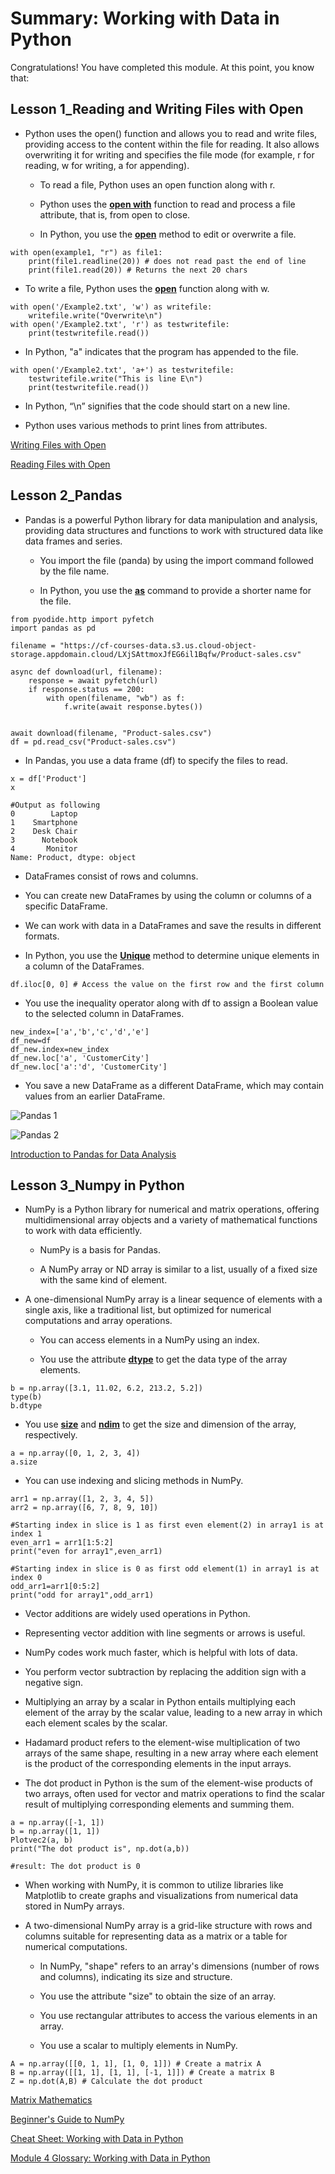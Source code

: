 # Summary: Working with Data in Python

Congratulations! You have completed this module. At this point, you know that: 

## Lesson 1_Reading and Writing Files with Open

- Python uses the open() function and allows you to read and write files, providing access to the content within the file for reading. It also allows overwriting it for writing and specifies the file mode (for example, r for reading, w for writing, a for appending).

  - To read a file, Python uses an open function along with r.

  - Python uses the <ins>**open with**</ins> function to read and process a file attribute, that is, from open to close.

  - In Python, you use the <ins>**open**</ins> method to edit or overwrite a file.

```
with open(example1, "r") as file1:
    print(file1.readline(20)) # does not read past the end of line
    print(file1.read(20)) # Returns the next 20 chars
```


  - To write a file, Python uses the <ins>**open**</ins> function along with w.
```
with open('/Example2.txt', 'w') as writefile:
    writefile.write("Overwrite\n")
with open('/Example2.txt', 'r') as testwritefile:
    print(testwritefile.read())
 ```
   
  - In Python, "a" indicates that the program has appended to the file.
```
with open('/Example2.txt', 'a+') as testwritefile:
    testwritefile.write("This is line E\n")
    print(testwritefile.read())
```
    
  - In Python, “\n” signifies that the code should start on a new line. 

  - Python uses various methods to print lines from attributes.


[Writing Files with Open](https://cf-courses-data.s3.us.cloud-object-storage.appdomain.cloud/IBMDeveloperSkillsNetwork-PY0101EN-SkillsNetwork/labs/lab/module_4/write_file_with_open_reading.md.html?origin=www.coursera.org)

[Reading Files with Open](https://author-ide.skills.network/render?token=eyJhbGciOiJIUzI1NiIsInR5cCI6IkpXVCJ9.eyJtZF9pbnN0cnVjdGlvbnNfdXJsIjoiaHR0cHM6Ly9jZi1jb3Vyc2VzLWRhdGEuczMudXMuY2xvdWQtb2JqZWN0LXN0b3JhZ2UuYXBwZG9tYWluLmNsb3VkL0lCTURldmVsb3BlclNraWxsc05ldHdvcmstUFkwMTAxRU4tU2tpbGxzTmV0d29yay9sYWJzL2xhYi9Nb2R1bGVfNC9SZWFkX2ZpbGVfd2l0aF9vcGVuX1JlYWRpbmcubWQ_dD0xNzQ2MTE4Nzg2IiwidG9vbF90eXBlIjoiaW5zdHJ1Y3Rpb25hbC1sYWIiLCJhdGxhc19maWxlX2lkIjoxMDg0MywiYWRtaW4iOmZhbHNlLCJpYXQiOjE3NTc0NDgzMTJ9.EhWDzZdB9DyQd9kL9wvEmtdKiue_XaX3sPxyFJgpF6g)


## Lesson 2_Pandas

- Pandas is a powerful Python library for data manipulation and analysis, providing data structures and functions to work with structured data like data frames and series.

  - You import the file (panda) by using the import command followed by the file name. 

  - In Python, you use the <ins>**as**</ins> command to provide a shorter name for the file.
```
from pyodide.http import pyfetch
import pandas as pd

filename = "https://cf-courses-data.s3.us.cloud-object-storage.appdomain.cloud/LXjSAttmoxJfEG6il1Bqfw/Product-sales.csv"

async def download(url, filename):
    response = await pyfetch(url)
    if response.status == 200:
        with open(filename, "wb") as f:
            f.write(await response.bytes())


await download(filename, "Product-sales.csv")
df = pd.read_csv("Product-sales.csv")
```
  - In Pandas, you use a data frame (df) to specify the files to read.

```
x = df['Product']
x

#Output as following
0        Laptop
1    Smartphone
2    Desk Chair
3      Notebook
4       Monitor
Name: Product, dtype: object

```

  - DataFrames consist of rows and columns.  

  - You can create new DataFrames by using the column or columns of a specific DataFrame.  

  - We can work with data in a DataFrames and save the results in different formats.

  - In Python, you use the <ins>**Unique**</ins> method to determine unique elements in a column of the DataFrames.

```
df.iloc[0, 0] # Access the value on the first row and the first column
```

  - You use the inequality operator along with df to assign a Boolean value to the selected column in DataFrames.

```
new_index=['a','b','c','d','e']
df_new=df
df_new.index=new_index
df_new.loc['a', 'CustomerCity']
df_new.loc['a':'d', 'CustomerCity']
```

  - You save a new DataFrame as a different DataFrame, which may contain values from an earlier DataFrame.

![Pandas 1](https://github.com/tuethu/IBM-Data-Science-Course/blob/main/Course%204_Python%20for%20Data%20Science%20and%20AI/Module%204_Working%20with%20Data%20in%20Python/Lesson%202_Pandas/Pandas_1.png)

![Pandas 2](https://github.com/tuethu/IBM-Data-Science-Course/blob/main/Course%204_Python%20for%20Data%20Science%20and%20AI/Module%204_Working%20with%20Data%20in%20Python/Lesson%202_Pandas/Pandas_2.png)


[Introduction to Pandas for Data Analysis](https://author-ide.skills.network/render?token=eyJhbGciOiJIUzI1NiIsInR5cCI6IkpXVCJ9.eyJtZF9pbnN0cnVjdGlvbnNfdXJsIjoiaHR0cHM6Ly9jZi1jb3Vyc2VzLWRhdGEuczMudXMuY2xvdWQtb2JqZWN0LXN0b3JhZ2UuYXBwZG9tYWluLmNsb3VkL0lCTURldmVsb3BlclNraWxsc05ldHdvcmstUFkwMTAxRU4tU2tpbGxzTmV0d29yay9sYWJzL01vZHVsZV80L1JlYWRpbmdfUGFuZGFzLm1kP3Q9MTc0NjExODgyMyIsInRvb2xfdHlwZSI6Imluc3RydWN0aW9uYWwtbGFiIiwiYXRsYXNfZmlsZV9pZCI6MTA4NDcsImFkbWluIjpmYWxzZSwiaWF0IjoxNzU3NDQ4MzEzfQ.3xOgm-bcbdeo5GcftsmI8TJRGKmes6ei5DxolbTUYc0)


## Lesson 3_Numpy in Python

- NumPy is a Python library for numerical and matrix operations, offering multidimensional array objects and a variety of mathematical functions to work with data efficiently.

  - NumPy is a basis for Pandas.

  - A NumPy array or ND array is similar to a list, usually of a fixed size with the same kind of element.


- A one-dimensional NumPy array is a linear sequence of elements with a single axis, like a traditional list, but optimized for numerical computations and array operations.

  - You can access elements in a NumPy using an index. 

  - You use the attribute <ins>**dtype**</ins> to get the data type of the array elements. 

```
b = np.array([3.1, 11.02, 6.2, 213.2, 5.2])
type(b)
b.dtype
```

  - You use <ins>**size**</ins> and <ins>**ndim**</ins> to get the size and dimension of the array, respectively.
    
```
a = np.array([0, 1, 2, 3, 4])
a.size
```

  - You can use indexing and slicing methods in NumPy.
```
arr1 = np.array([1, 2, 3, 4, 5])
arr2 = np.array([6, 7, 8, 9, 10])

#Starting index in slice is 1 as first even element(2) in array1 is at index 1
even_arr1 = arr1[1:5:2]
print("even for array1",even_arr1)
    
#Starting index in slice is 0 as first odd element(1) in array1 is at index 0
odd_arr1=arr1[0:5:2]
print("odd for array1",odd_arr1)
```

  - Vector additions are widely used operations in Python. 

  - Representing vector addition with line segments or arrows is useful.

  - NumPy codes work much faster, which is helpful with lots of data.

  - You perform vector subtraction by replacing the addition sign with a negative sign. 

  - Multiplying an array by a scalar in Python entails multiplying each element of the array by the scalar value, leading to a new array in which each element scales by the scalar.

  - Hadamard product refers to the element-wise multiplication of two arrays of the same shape, resulting in a new array where each element is the product of the corresponding elements in the input arrays.

  - The dot product in Python is the sum of the element-wise products of two arrays, often used for vector and matrix operations to find the scalar result of multiplying corresponding elements and summing them.

```
a = np.array([-1, 1])
b = np.array([1, 1])
Plotvec2(a, b)
print("The dot product is", np.dot(a,b))

#result: The dot product is 0
```

  - When working with NumPy, it is common to utilize libraries like Matplotlib to create graphs and visualizations from numerical data stored in NumPy arrays.


- A two-dimensional NumPy array is a grid-like structure with rows and columns suitable for representing data as a matrix or a table for numerical computations.

  - In NumPy, "shape" refers to an array's dimensions (number of rows and columns), indicating its size and structure.

  - You use the attribute "size" to obtain the size of an array. 

  - You use rectangular attributes to access the various elements in an array.

  - You use a scalar to multiply elements in NumPy.
 
```
A = np.array([[0, 1, 1], [1, 0, 1]]) # Create a matrix A
B = np.array([[1, 1], [1, 1], [-1, 1]]) # Create a matrix B
Z = np.dot(A,B) # Calculate the dot product
```



[Matrix Mathematics](https://author-ide.skills.network/render?token=eyJhbGciOiJIUzI1NiIsInR5cCI6IkpXVCJ9.eyJtZF9pbnN0cnVjdGlvbnNfdXJsIjoiaHR0cHM6Ly9jZi1jb3Vyc2VzLWRhdGEuczMudXMuY2xvdWQtb2JqZWN0LXN0b3JhZ2UuYXBwZG9tYWluLmNsb3VkL0lCTURldmVsb3BlclNraWxsc05ldHdvcmstUFkwMTAxRU4tU2tpbGxzTmV0d29yay9sYWJzL21vZF80L21hdHJpeF9tYXRocy5tZD90PTE3NTM0NjI3NzkiLCJ0b29sX3R5cGUiOiJpbnN0cnVjdGlvbmFsLWxhYiIsImF0bGFzX2ZpbGVfaWQiOjEwODU5LCJhZG1pbiI6ZmFsc2UsImlhdCI6MTc1NzQ0ODMxN30.pQxJLxlIEwxqCCOCXcyF9W1BZhR4Dv60PYo_VMZLerc)

[Beginner's Guide to NumPy](https://author-ide.skills.network/render?token=eyJhbGciOiJIUzI1NiIsInR5cCI6IkpXVCJ9.eyJtZF9pbnN0cnVjdGlvbnNfdXJsIjoiaHR0cHM6Ly9jZi1jb3Vyc2VzLWRhdGEuczMudXMuY2xvdWQtb2JqZWN0LXN0b3JhZ2UuYXBwZG9tYWluLmNsb3VkL0lCTURldmVsb3BlclNraWxsc05ldHdvcmstUFkwMTAxRU4tU2tpbGxzTmV0d29yay9sYWJzL01vZHVsZV80L251bXB5X3JlYWRpbmcubWQ_dD0xNzQ5Nzk1NTQxIiwidG9vbF90eXBlIjoiaW5zdHJ1Y3Rpb25hbC1sYWIiLCJhdGxhc19maWxlX2lkIjoxMDg1MSwiYWRtaW4iOmZhbHNlLCJpYXQiOjE3NTc0NDgzMTR9.WJvSCAlEd5pBR4SmibLhQcIZgJRP27GDZVa3eX78axM)

[Cheat Sheet: Working with Data in Python](https://author-ide.skills.network/render?token=eyJhbGciOiJIUzI1NiIsInR5cCI6IkpXVCJ9.eyJtZF9pbnN0cnVjdGlvbnNfdXJsIjoiaHR0cHM6Ly9jZi1jb3Vyc2VzLWRhdGEuczMudXMuY2xvdWQtb2JqZWN0LXN0b3JhZ2UuYXBwZG9tYWluLmNsb3VkL0lCTURldmVsb3BlclNraWxsc05ldHdvcmstUFkwMTAxRU4tU2tpbGxzTmV0d29yay9sYWJzL2hhbmRvdXRzL0NoZWF0X1NoZWV0X1dlZWstNC5tZD90PTE3NDYxMTg3OTEiLCJ0b29sX3R5cGUiOiJpbnN0cnVjdGlvbmFsLWxhYiIsImF0bGFzX2ZpbGVfaWQiOjEwODM3LCJhZG1pbiI6ZmFsc2UsImlhdCI6MTc1NzQ0ODMxMH0.ZVx6wLgcEcn_0OeKaaCJLPEkAYOwM2EKNitFjFbIoOU)

[Module 4 Glossary: Working with Data in Python](https://cf-courses-data.s3.us.cloud-object-storage.appdomain.cloud/IBMDeveloperSkillsNetwork-PY0101EN-SkillsNetwork/labs/200336.025_Module_4_Glossary.md.html)
